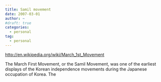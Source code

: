 ```yaml
---
title: Samil movement
date: 2007-03-01
author: ~
#draft: true
categories:
  - personal
tag:
  - personal
---
```




http://en.wikipedia.org/wiki/March_1st_Movement

The March First Movement, or the Samil Movement, was one of the earliest displays of the Korean independence movements during the Japanese occupation of Korea. The 



